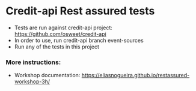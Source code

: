# Credit-api Rest assured tests
- Tests are run against credit-api project: https://github.com/osweet/credit-api
- In order to use, run credit-api branch event-sources
- Run any of the tests in this project

### More instructions:
- Workshop documentation: https://eliasnogueira.github.io/restassured-workshop-3h/
